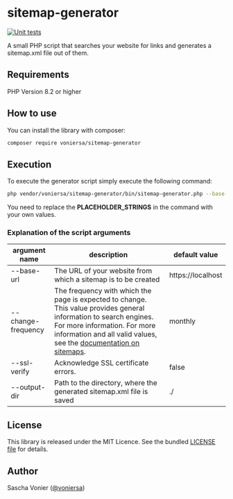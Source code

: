 # sitemap-generator
[![Unit tests](https://github.com/voniersa/sitemap-generator/actions/workflows/unit-tests.yml/badge.svg?event=push)](https://github.com/voniersa/sitemap-generator/actions/workflows/unit-tests.yaml)

A small PHP script that searches your website for links and generates a sitemap.xml file out of them.

## Requirements
PHP Version 8.2 or higher

## How to use
You can install the library with composer:

```bash
composer require voniersa/sitemap-generator
```

## Execution
To execute the generator script simply execute the following command:
```bash
php vendor/voniersa/sitemap-generator/bin/sitemap-generator.php --base-url "URL_OF_YOUR_WEBSITE" --change-frequency "CHANGE_FREQUENCY_FOR_XML_SCHEMA" --ssl-verify "BOOLEAN" --output-dir "PATH_TO_YOUR_OUTPUT_DIRECTORY"
```

You need to replace the __PLACEHOLDER_STRINGS__ in the command with your own values.

### Explanation of the script arguments
| argument name | description | default value
| --- | --- | --- |
| --base-url | The URL of your website from which a sitemap is to be created | https://localhost |
| --change-frequency | The frequency with which the page is expected to change. This value provides general information to search engines. For more information. For more information and all valid values, see the [documentation on sitemaps](https://www.sitemaps.org/de/protocol.html). | monthly |
| --ssl-verify | Acknowledge SSL certificate errors. | false |
| --output-dir | Path to the directory, where the generated sitemap.xml file is saved | ./ |


## License
This library is released under the MIT Licence. See the bundled [LICENSE file](LICENSE) for details.

## Author
Sascha Vonier ([@voniersa](https://github.com/voniersa))
